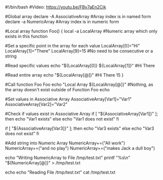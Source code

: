 #!/bin/bash
#Video: https://youtu.be/FBv7aEn2Cik


#Global array
declare -A AssociativeArray #Array index is in named form
declare -a NumericArray #Array index is in numeric form


#Local array
function Foo() {
  local -a LocalArray #Numeric array which only exists in this function
  
  #Set a specific point in the array for each value
  LocalArray[0]="Hi"
  LocalArray[1]="There"
  LocalArray[9]=15  #No need to be consecutive or a string
  
  #Read specific values
  echo "${LocalArray[0]} ${LocalArray[1]}" #Hi There
  
  #Read entire array
  echo "${LocalArray[@]}" #Hi There 15
}

#Call function Foo
Foo
echo "Local Array ${LocalArray[@]}" #Nothing, as the array doesn't exist outside of Function Foo
echo

#Set values in Associative Array
AssociativeArray[Var1]="Var1"
AssociativeArray[Var2]="Var2"

#Check if values exist in Associative Array
if [ "${AssociativeArray[Var1]}" ]; then
  echo "Var1 exists"
else
  echo "Var1 does not exist"
fi

if [ "${AssociativeArray[Var3]}" ]; then
  echo "Var3 exists"
else
  echo "Var3 does not exist"
fi

#Add string into Numeric Array
NumericArray+=("All work")
NumericArray+=("and no play")
NumericArray+=("makes Jack a dull boy")

echo "Writing NumericArray to File /tmp/test.txt"
printf "%s\n" "${NumericArray[@]}" > /tmp/test.txt

echo
echo "Reading File /tmp/test.txt"
cat /tmp/test.txt
